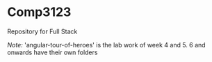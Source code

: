 # Comp3123
Repository for Full Stack

*Note:*
'angular-tour-of-heroes' is the lab work of week 4 and 5.
6 and onwards have their own folders
